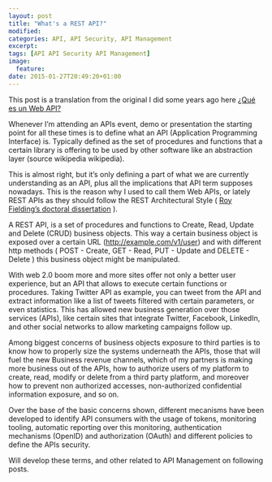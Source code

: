 ```yaml
---
layout: post
title: "What's a REST API?"
modified:
categories: API, API Security, API Management
excerpt:
tags: [API API Security API Management]
image:
  feature:
date: 2015-01-27T20:49:20+01:00
---
```


This post is a translation from the original I did some years ago here [¿Qué es un Web API?](https://lacabezaenlanube.wordpress.com/2014/10/09/que-es-un-web-api/)

Whenever I’m attending an APIs event, demo or presentation the starting point for all these times is to define what an API (Application Programming Interface) is. Typically defined as the set of procedures and functions that a certain library is offering to be used by other software like an abstraction layer (source wikipedia wikipedia).

This is almost right, but it’s only defining a part of what we are currently understanding as an API, plus all the implications that API term supposes nowadays. This is the reason why I used to call them Web APIs, or lately REST APIs as they should follow the REST Architectural Style ( [Roy Fielding’s doctoral dissertation](http://www.ics.uci.edu/~fielding/pubs/dissertation/rest_arch_style.htm) ).

A REST API, is a set of procedures and functions to Create, Read, Update and Delete (CRUD) business objects. This way a certain business object is exposed over a certain URL (http://example.com/v1/user) and with different http methods ( POST  - Create, GET - Read, PUT - Update and DELETE - Delete ) this business object might be manipulated. 

With web 2.0 boom more and more sites offer not only a better user experience, but an API that allows to execute certain functions or procedures. Taking Twitter API as example, you can tweet from the API and extract information like a list of tweets filtered with certain parameters, or even statistics. This has allowed new business generation over those services (APIs), like certain sites that integrate Twitter, Facebook, LinkedIn, and other social networks to allow marketing campaigns follow up.

Among biggest concerns of business objects exposure to third parties is to know how to properly size the systems underneath the APIs, those that will fuel the new Business revenue channels, which of my partners is making more business out of the APIs, how to authorize users of my platform to create, read, modify or delete from a third party platform, and moreover how to prevent non authorized accesses, non-authorized confidential information exposure, and so on.

Over the base of the basic concerns shown, different mecanisms have been developed to identify API consumers with the usage of tokens, monitoring tooling, automatic reporting over this monitoring, authentication mechanisms (OpenID) and authorization (OAuth) and different policies to define the APIs security.

Will develop these terms, and other related to API Management on following posts.

